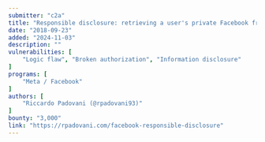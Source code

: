 ```yaml
---
submitter: "c2a"
title: "Responsible disclosure: retrieving a user's private Facebook friends."
date: "2018-09-23"
added: "2024-11-03"
description: ""
vulnerabilities: [
    "Logic flaw", "Broken authorization", "Information disclosure"
]
programs: [
    "Meta / Facebook"
]
authors: [
    "Riccardo Padovani (@rpadovani93)"
]
bounty: "3,000"
link: "https://rpadovani.com/facebook-responsible-disclosure"
---
```




